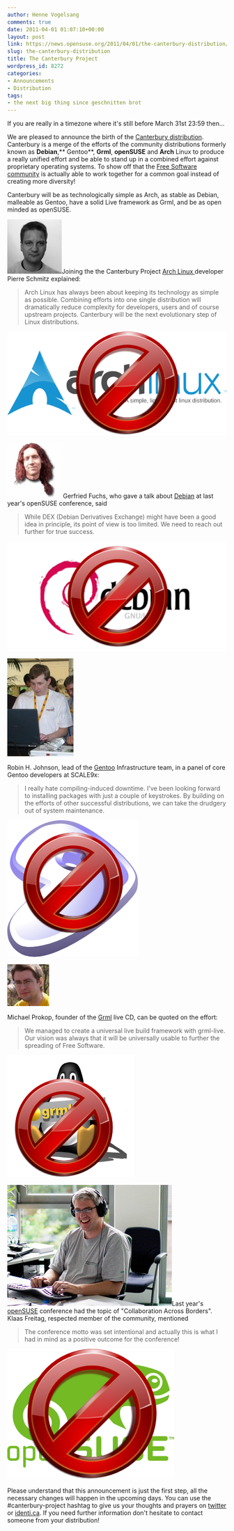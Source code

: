 ```yaml
---
author: Henne Vogelsang
comments: true
date: 2011-04-01 01:07:10+00:00
layout: post
link: https://news.opensuse.org/2011/04/01/the-canterbury-distribution/
slug: the-canterbury-distribution
title: The Canterbury Project
wordpress_id: 8272
categories:
- Announcements
- Distribution
tags:
- the next big thing since geschnitten brot
---
```


If you are really in a timezone where it's still before March 31st 23:59 then...

<!-- more -->

We are pleased to announce the birth of the [Canterbury distribution](//www.opensuse.org). Canterbury is a merge of the efforts of the community distributions formerly known as **Debian**,** Gentoo**, **Grml**,  **openSUSE** and **Arch** Linux to produce a really unified effort and be able to stand up in a combined effort against proprietary operating systems. To show off that the [Free Software community](//www.fsf.org/) is actually able to work together for a common goal instead of creating more diversity!

Canterbury will be as technologically simple as Arch, as stable as Debian, malleable as Gentoo, have a solid Live framework as Grml, and be as open minded as openSUSE.

![](/wp-content/uploads/2011/03/pierre4.jpg)Joining the the Canterbury Project [Arch Linux ](//www.archlinux.org/)developer Pierre Schmitz explained:


<blockquote>Arch Linux has always been about keeping its technology as simple as possible. Combining efforts into one single distribution will dramatically reduce complexity for developers, users and of course upstream projects. Canterbury will be the next evolutionary step of Linux distributions.</blockquote>




[![no arch anymore, sorry!](/wp-content/uploads/2011/03/64e4235f.png)](//www.archlinux.org/)


![Gerfried Fuchs](/wp-content/uploads/2011/03/rhonda@debian.at_.jpg)Gerfried Fuchs, who gave a talk about [Debian](//debian.org) at last year's openSUSE conference, said


<blockquote>While DEX (Debian Derivatives Exchange) might have been a good idea in principle, its point of view is too limited. We need to reach out further for true success.</blockquote>




[![no debian anymore. sorry](/wp-content/uploads/2011/03/no-debian.png)](//www.debian.org/)


![Robin H. Johnson](/wp-content/uploads/2011/03/robin.png)

Robin H. Johnson, lead of the [Gentoo](//gentoo.org) Infrastructure team, in a panel of core Gentoo developers at SCALE9x:


<blockquote>I really hate compiling-induced downtime. I've been looking forward to installing packages with just a couple of keystrokes. By building on the efforts of other successful distributions, we can take the drudgery out of system
maintenance.</blockquote>




[![no gentoo anymore. sorry!](/wp-content/uploads/2011/03/5e579fc0.png)](//www.gentoo.org/)


![](/wp-content/uploads/2011/03/20395-96-20090523204043-e1301610886633.jpeg)

Michael Prokop, founder of the [Grml](//grml.org/) live CD, can be quoted on the effort:


<blockquote>We managed to create a universal live build framework with grml-live. Our vision was always that it will be universally usable to further the spreading of Free Software.</blockquote>




[![no grml anymore. sorry!](/wp-content/uploads/2011/03/70bf3cd0-e1301611534989.png)](//grml.org/)


[![It's that dude from emergency room. I swear!](/wp-content/uploads/2011/03/klaas.png)](//en.wikipedia.org/wiki/George_Clooney)Last year's [openSUSE](//opensuse.org) conference had the topic of "Collaboration Across Borders". Klaas Freitag, respected member of the community, mentioned


<blockquote>The conference motto was set intentional and actually this is what I had in mind as a positive outcome for the conference!</blockquote>




[![no opensuse anymore. sorry!](/wp-content/uploads/2011/03/d88d5a9b.png)](//www.opensuse.org)


Please understand that this announcement is just the first step, all the necessary changes will happen in the upcoming days. You can use the #canterbury-project hashtag to give us your thoughts and prayers on [twitter](//twitter.com/#!/search?q=%23canterbury-project) or [identi.ca](//identi.ca/tag/canterbury-project). If you need further information don't hesitate to contact someone from your distribution!
